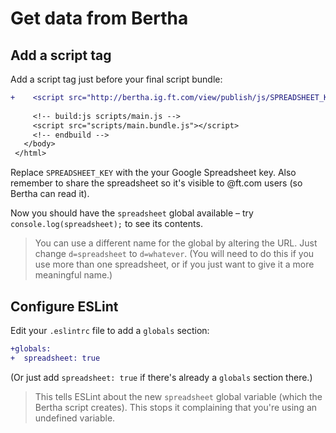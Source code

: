 # Get data from Bertha

## Add a script tag

Add a script tag just before your final script bundle:

```diff
+    <script src="http://bertha.ig.ft.com/view/publish/js/SPREADSHEET_KEY/basic?d=spreadsheet"></script>
 
     <!-- build:js scripts/main.js -->
     <script src="scripts/main.bundle.js"></script>
     <!-- endbuild -->
   </body>
 </html>

```

Replace `SPREADSHEET_KEY` with the your Google Spreadsheet key. Also remember to share the spreadsheet so it's visible to @ft.com users (so Bertha can read it).

Now you should have the `spreadsheet` global available – try `console.log(spreadsheet);` to see its contents.

> You can use a different name for the global by altering the URL. Just change `d=spreadsheet` to `d=whatever`. (You will need to do this if you use more than one spreadsheet, or if you just want to give it a more meaningful name.)


## Configure ESLint

Edit your `.eslintrc` file to add a `globals` section:

```diff
+globals:
+  spreadsheet: true
```

(Or just add `spreadsheet: true` if there's already a `globals` section there.)

> This tells ESLint about the new `spreadsheet` global variable (which the Bertha script creates). This stops it complaining that you're using an undefined variable.
